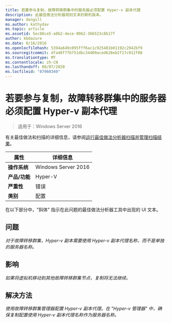 ```yaml
---
title: 若要参与复制，故障转移群集中的服务器必须配置 Hyper-v 副本代理
description: 此最佳做法分析器规则文本的联机版本。
manager: dongill
ms.author: kathydav
ms.topic: article
ms.assetid: 5ec88ce5-a8b2-4ece-9062-366523c8b17f
author: kbdazure
ms.date: 8/16/2016
ms.openlocfilehash: 5394a649c095fff6ac1c925481b01192c2942bf9
ms.sourcegitcommit: dfa48f77b751dbc34409aced628eb2f17c912f08
ms.translationtype: MT
ms.contentlocale: zh-CN
ms.lasthandoff: 08/07/2020
ms.locfileid: "87960340"
---
```

# <a name="to-participate-in-replication-servers-in-failover-clusters-must-have-a-hyper-v-replica-broker-configured"></a>若要参与复制，故障转移群集中的服务器必须配置 Hyper-v 副本代理

>适用于：Windows Server 2016

有关最佳做法和扫描的详细信息，请参阅[运行最佳做法分析器扫描并管理扫描结果](https://go.microsoft.com/fwlink/p/?LinkID=223177)。

|属性|详细信息|
|-|-|
|**操作系统**|Windows Server 2016|
|**产品/功能**|Hyper-V|
|**严重性**|错误|
|**类别**|配置|

在以下部分中，"斜体" 指示在此问题的最佳做法分析器工具中出现的 UI 文本。

## <a name="issue"></a>问题
*对于故障转移群集，Hyper-v 副本需要使用 Hyper-v 副本代理名称，而不是单独的服务器名称。*

## <a name="impact"></a>影响
*如果将虚拟机移动到其他故障转移群集节点，复制将无法继续。*

## <a name="resolution"></a>解决方法
*使用故障转移群集管理器配置 Hyper-v 副本代理。在 "Hyper-v 管理器" 中，确保复制配置使用 Hyper-v 副本代理名称作为服务器名称。*



